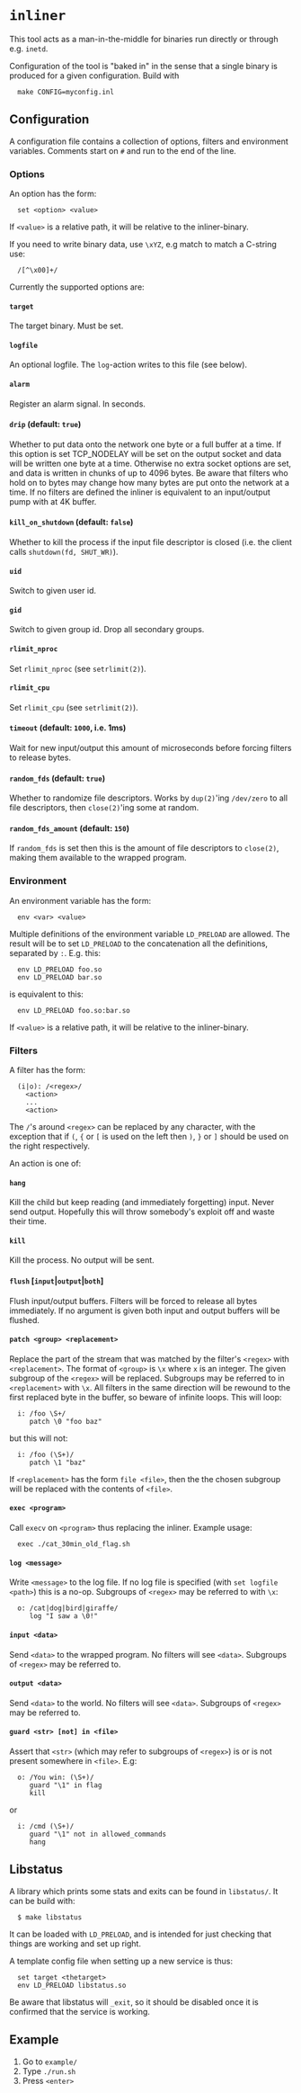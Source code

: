 # `inliner`

This tool acts as a man-in-the-middle for binaries run directly or through
e.g. `inetd`.

Configuration of the tool is "baked in" in the sense that a single binary is
produced for a given configuration.  Build with

```
  make CONFIG=myconfig.inl
```

## Configuration

A configuration file contains a collection of options, filters and environment
variables.  Comments start on `#` and run to the end of the line.

### Options

An option has the form:

```
  set <option> <value>
```

If `<value>` is a relative path, it will be relative to the inliner-binary.

If you need to write binary data, use `\xYZ`, e.g match to match a C-string use:

```
  /[^\x00]+/
```

Currently the supported options are:

#### `target`

The target binary.  Must be set.

#### `logfile`

An optional logfile.  The `log`-action writes to this file (see below).

#### `alarm`

Register an alarm signal.  In seconds.

#### `drip` (default: `true`)

Whether to put data onto the network one byte or a full buffer at a time.  If
this option is set TCP_NODELAY will be set on the output socket and data will be
written one byte at a time.  Otherwise no extra socket options are set, and data
is written in chunks of up to 4096 bytes.  Be aware that filters who hold on to
bytes may change how many bytes are put onto the network at a time.  If no
filters are defined the inliner is equivalent to an input/output pump with at 4K
buffer.

#### `kill_on_shutdown` (default: `false`)

Whether to kill the process if the input file descriptor is closed (i.e. the
client calls `shutdown(fd, SHUT_WR)`).

#### `uid`

Switch to given user id.

#### `gid`

Switch to given group id.  Drop all secondary groups.

#### `rlimit_nproc`

Set `rlimit_nproc` (see `setrlimit(2)`).

#### `rlimit_cpu`

Set `rlimit_cpu` (see `setrlimit(2)`).

#### `timeout` (default: `1000`, i.e. 1ms)

Wait for new input/output this amount of microseconds before forcing filters to
release bytes.

#### `random_fds` (default: `true`)

Whether to randomize file descriptors.  Works by `dup(2)`'ing `/dev/zero` to all
file descriptors, then `close(2)`'ing some at random.

#### `random_fds_amount` (default: `150`)

If `random_fds` is set then this is the amount of file descriptors to
`close(2)`, making them available to the wrapped program.

### Environment

An environment variable has the form:

```
  env <var> <value>
```

Multiple definitions of the environment variable `LD_PRELOAD` are allowed.  The
result will be to set `LD_PRELOAD` to the concatenation all the definitions,
separated by `:`. E.g. this:

```
  env LD_PRELOAD foo.so
  env LD_PRELOAD bar.so
```

is equivalent to this:

```
  env LD_PRELOAD foo.so:bar.so
```

If `<value>` is a relative path, it will be relative to the inliner-binary.

### Filters

A filter has the form:

```
  (i|o): /<regex>/
    <action>
    ...
    <action>
```

The `/`'s around `<regex>` can be replaced by any character, with the exception
that if `(`, `{` or `[` is used on the left then `)`, `}` or `]` should be used
on the right respectively.

An action is one of:

#### `hang`

Kill the child but keep reading (and immediately forgetting) input.  Never send
output.  Hopefully this will throw somebody's exploit off and waste their time.

#### `kill`

Kill the process.  No output will be sent.

#### `flush` [`input`|`output`|`both`]

Flush input/output buffers.  Filters will be forced to release all bytes
immediately.  If no argument is given both input and output buffers will be
flushed.

#### `patch <group> <replacement>`

Replace the part of the stream that was matched by the filter's `<regex>` with
`<replacement>`.  The format of `<group>` is `\x` where `x` is an integer. The
given subgroup of the `<regex>` will be replaced.  Subgroups may be referred to
in `<replacement>` with `\x`.  All filters in the same direction will be rewound
to the first replaced byte in the buffer, so beware of infinite loops.  This
will loop:

```
  i: /foo \S+/
     patch \0 "foo baz"
```

but this will not:

```
  i: /foo (\S+)/
     patch \1 "baz"
```

If `<replacement>` has the form `file <file>`, then the the chosen subgroup
will be replaced with the contents of `<file>`.

#### `exec <program>`

Call `execv` on `<program>` thus replacing the inliner.  Example usage:

```
  exec ./cat_30min_old_flag.sh
```

#### `log <message>`

Write `<message>` to the log file.  If no log file is specified (with `set
logfile <path>`) this is a no-op.  Subgroups of `<regex>` may be referred to
with `\x`:

```
  o: /cat|dog|bird|giraffe/
     log "I saw a \0!"
```

#### `input <data>`

Send `<data>` to the wrapped program.  No filters will see `<data>`.  Subgroups
of `<regex>` may be referred to.

#### `output <data>`

Send `<data>` to the world.  No filters will see `<data>`.  Subgroups of
`<regex>` may be referred to.

#### `guard <str> [not] in <file>`

Assert that `<str>` (which may refer to subgroups of `<regex>`) is or is not
present somewhere in `<file>`.  E.g:

```
  o: /You win: (\S+)/
     guard "\1" in flag
     kill
```

or

```
  i: /cmd (\S+)/
     guard "\1" not in allowed_commands
     hang
```

## Libstatus

A library which prints some stats and exits can be found in `libstatus/`.  It
can be build with:

```
  $ make libstatus
```

It can be loaded with `LD_PRELOAD`, and is intended for just checking that
things are working and set up right.

A template config file when setting up a new service is thus:

```
  set target <thetarget>
  env LD_PRELOAD libstatus.so
```

Be aware that libstatus will `_exit`, so it should be disabled once it is
confirmed that the service is working.

## Example

 1. Go to `example/`
 2. Type `./run.sh`
 3. Press `<enter>`

